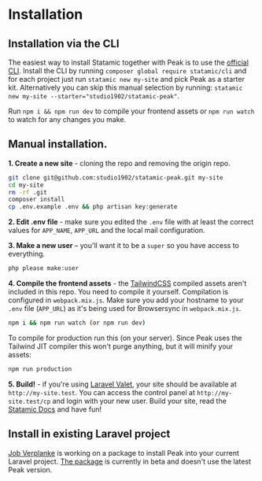 # Installation

## Installation via the CLI

The easiest way to install Statamic together with Peak is to use the [official CLI](https://github.com/statamic/cli). Install the CLI by running `composer global require statamic/cli` and for each project just run `statamic new my-site` and pick Peak as a starter kit. Alternatively you can skip this manual selection by running: `statamic new my-site --starter="studio1902/statamic-peak"`.

Run `npm i && npm run dev` to compile your frontend assets or `npm run watch` to watch for any changes you make.

## Manual installation.

**1. Create a new site** - cloning the repo and removing the origin repo.

```bash
git clone git@github.com:studio1902/statamic-peak.git my-site
cd my-site
rm -rf .git
composer install
cp .env.example .env && php artisan key:generate
```

**2. Edit .env file** - make sure you edited the `.env` file with at least the correct values for `APP_NAME`, `APP_URL` and the local mail configuration.

**3. Make a new user** – you'll want it to be a `super` so you have access to everything.

```bash
php please make:user
```

**4. Compile the frontend assets** - the [TailwindCSS](https://tailwindcss.com/) compiled assets aren't included in this repo. You need to compile it yourself. Compilation is configured in `webpack.mix.js`. Make sure you add your hostname to your `.env` file (`APP_URL`) as it's being used for Browsersync in `webpack.mix.js`.

```bash
npm i && npm run watch (or npm run dev)
```

To compile for production run this (on your server). Since Peak uses the Tailwind JIT compiler this won't purge anything, but it will minify your assets:

```bash
npm run production
```

**5. Build!** - if you're using [Laravel Valet](https://laravel.com/docs/valet), your site should be available at `http://my-site.test`. You can access the control panel at `http://my-site.test/cp` and login with your new user. Build your site, read the [Statamic Docs](https://statamic.dev) and have fun!

## Install in existing Laravel project

[Job Verplanke](https://github.com/jobverplanke) is working on a package to install Peak into your current Laravel project. [The package](https://github.com/studio1902/statamic-peak-package) is currently in beta and doesn't use the latest Peak version.

